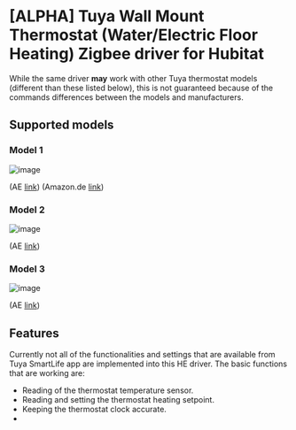 # [ALPHA] Tuya Wall Mount Thermostat (Water/Electric Floor Heating) Zigbee driver for Hubitat

While the same driver **may** work with other Tuya thermostat models (different than these listed below), this is not guaranteed because of the commands differences between the  models and manufacturers.

## Supported models

### Model 1

![image](https://user-images.githubusercontent.com/6189950/148373947-d2dbe1da-ed39-40b5-b607-51e1df62f6bf.png)

(AE [link](https://www.aliexpress.com/item/1005003575320865.html))
(Amazon.de [link](https://www.amazon.de/-/en/Thermostat-Temperature-Controller-Intelligent-Underfloor/dp/B09H6T9N9T?th=1))

### Model 2

![image](https://user-images.githubusercontent.com/6189950/148380562-48506c2c-5fcf-4a68-826b-d725d5dc872a.png)

(AE [link](https://www.aliexpress.com/item/1005001891838308.html))

### Model 3

![image](https://user-images.githubusercontent.com/6189950/148374673-f2a86684-90f1-4af7-b0bb-9624f1a565af.png)


(AE [link](https://www.aliexpress.com/item/4001326539649.html))


## Features

Currently not all of the functionalities and settings that are available from Tuya SmartLife app are implemented into this HE driver. 
The basic functions that are working are:
* Reading of the thermostat temperature sensor.
* Reading and setting the thermostat heating setpoint.
* Keeping the thermostat clock accurate.
* 
